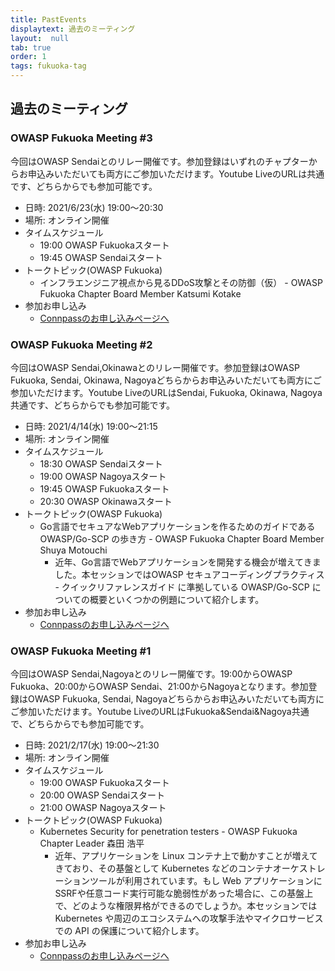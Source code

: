 ```yaml
---
title: PastEvents
displaytext: 過去のミーティング
layout:  null
tab: true
order: 1
tags: fukuoka-tag
---
```


## 過去のミーティング

### OWASP Fukuoka Meeting #3 
今回はOWASP Sendaiとのリレー開催です。参加登録はいずれのチャプターからお申込みいただいても両方にご参加いただけます。Youtube LiveのURLは共通です、どちらからでも参加可能です。
   * 日時: 2021/6/23(水) 19:00～20:30
   * 場所: オンライン開催
   * タイムスケジュール
      * 19:00 OWASP Fukuokaスタート
      * 19:45 OWASP Sendaiスタート
   * トークトピック(OWASP Fukuoka)
      * インフラエンジニア視点から見るDDoS攻撃とその防御（仮） - OWASP Fukuoka Chapter Board Member Katsumi Kotake
   * 参加お申し込み
      * [Connpassのお申し込みページへ](https://owasp-kyushu.connpass.com/event/213118/)
      

### OWASP Fukuoka Meeting #2 
今回はOWASP Sendai,Okinawaとのリレー開催です。参加登録はOWASP Fukuoka, Sendai, Okinawa, Nagoyaどちらからお申込みいただいても両方にご参加いただけます。Youtube LiveのURLはSendai, Fukuoka, Okinawa, Nagoya共通です、どちらからでも参加可能です。
   * 日時: 2021/4/14(水) 19:00～21:15
   * 場所: オンライン開催
   * タイムスケジュール
      * 18:30 OWASP Sendaiスタート
      * 19:00 OWASP Nagoyaスタート
      * 19:45 OWASP Fukuokaスタート
      * 20:30 OWASP Okinawaスタート
   * トークトピック(OWASP Fukuoka)
      * Go言語でセキュアなWebアプリケーションを作るためのガイドであるOWASP/Go-SCP の歩き方 - OWASP Fukuoka Chapter Board Member Shuya Motouchi
        * 近年、Go言語でWebアプリケーションを開発する機会が増えてきました。本セッションではOWASP セキュアコーディングプラクティス - クイックリファレンスガイド に準拠している OWASP/Go-SCP についての概要といくつかの例題について紹介します。
   * 参加お申し込み
      * [Connpassのお申し込みページへ](https://owasp-kyushu.connpass.com/event/205625/)
      

### OWASP Fukuoka Meeting #1 
今回はOWASP Sendai,Nagoyaとのリレー開催です。19:00からOWASP Fukuoka、20:00からOWASP Sendai、21:00からNagoyaとなります。参加登録はOWASP Fukuoka, Sendai, Nagoyaどちらからお申込みいただいても両方にご参加いただけます。Youtube LiveのURLはFukuoka&Sendai&Nagoya共通で、どちらからでも参加可能です。
   * 日時: 2021/2/17(水) 19:00～21:30
   * 場所: オンライン開催
   * タイムスケジュール
      * 19:00 OWASP Fukuokaスタート
      * 20:00 OWASP Sendaiスタート
      * 21:00 OWASP Nagoyaスタート
   * トークトピック(OWASP Fukuoka)
      * Kubernetes Security for penetration testers - OWASP Fukuoka Chapter Leader 森田 浩平
        * 近年、アプリケーションを Linux コンテナ上で動かすことが増えてきており、その基盤として Kubernetes などのコンテナオーケストレーションツールが利用されています。もし Web アプリケーションにSSRFや任意コード実行可能な脆弱性があった場合に、この基盤上で、どのような権限昇格ができるのでしょうか。本セッションでは Kubernetes や周辺のエコシステムへの攻撃手法やマイクロサービスでの API の保護について紹介します。
   * 参加お申し込み
      * [Connpassのお申し込みページへ](https://owasp-kyushu.connpass.com/event/200714/)
      